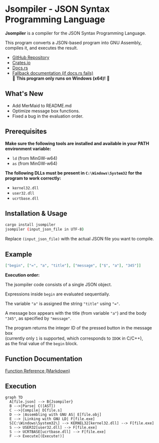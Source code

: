 # Jsompiler - JSON Syntax Programming Language

**Jsompiler** is a compiler for the JSON Syntax Programming Language.

This program converts a JSON-based program into GNU Assembly, compiles it, and executes the result.  

- [GitHub Repository](https://github.com/HAL-G1THuB/jsompiler.git)  
- [Crates.io](https://crates.io/crates/jsompiler)  
- [Docs.rs](https://docs.rs/jsompiler/latest/jsompiler)  
- [Fallback documentation (if docs.rs fails)](https://hal-g1thub.github.io/jsompiler-doc/jsompiler/index.html)  
🚨 **This program only runs on Windows (x64)!** 🚨

## What's New

- Add MerMaid to README.md
- Optimize message box functions.
- Fixed a bug in the evaluation order.

## Prerequisites

**Make sure the following tools are installed and available in your PATH environment variable:**

- `ld` (from MinGW-w64)  
- `as` (from MinGW-w64)  

**The following DLLs must be present in `C:\Windows\System32` for the program to work correctly:**

- `kernel32.dll`  
- `user32.dll`  
- `ucrtbase.dll`  

## Installation & Usage

```bash
cargo install jsompiler
jsompiler (input_json_file in UTF-8)
```

Replace `(input_json_file)` with the actual JSON file you want to compile.

## Example

```json
["begin", ["=", "a", "title"], ["message", ["$", "a"], "345"]]
```

**Execution order:**

The jsompiler code consists of a single JSON object.

Expressions inside `begin` are evaluated sequentially.

The variable `"a"` is assigned the string `"title"` using `"="`.

A message box appears with the title (from variable `"a"`) and the body `"345"`, as specified by `"message"`.

The program returns the integer ID of the pressed button in the message box  
(currently only `1` is supported, which corresponds to `IDOK` in C/C++),  
as the final value of the `begin` block.

## Function Documentation

[Function Reference (Markdown)](https://github.com/HAL-G1THuB/jsompiler/tree/main/docs/functions.md)

## Execution

```mermaid
graph TD
  A[file.json] --> B{Jsompiler}
  B -->|Parse| C([AST])
  C -->|Compile| D[file.s]
  D --> |Assembling with GNU AS| E[file.obj]
  E --> |Linking with GNU LD| F[file.exe]
  S[C:\Windows\System32\] --> KERNEL32[kernel32.dll] --> F[file.exe]
  S --> USER32[user32.dll] --> F[file.exe]
  S --> UCRTBASE[ucrtbase.dll] --> F[file.exe]
  F --> Execute[(Execute!)]
```
